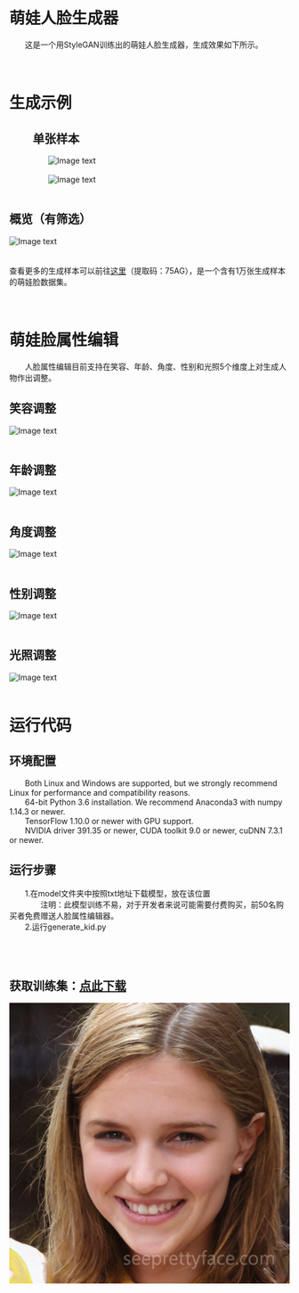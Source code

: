 # 萌娃人脸生成器
&emsp;&emsp;这是一个用StyleGAN训练出的萌娃人脸生成器，生成效果如下所示。<br /><br /><br />

# 生成示例

## &emsp;&emsp;单张样本
&emsp;&emsp;&emsp;&emsp;&emsp;![Image text](https://github.com/a312863063/seeprettyface-generator-babies/blob/master/examples/example1.png)<br/><br/>
&emsp;&emsp;&emsp;&emsp;&emsp;![Image text](https://github.com/a312863063/seeprettyface-generator-babies/blob/master/examples/example2.png)<br/><br/>

## 概览（有筛选）
![Image text](https://github.com/a312863063/seeprettyface-generator-babies/blob/master/examples/64_examples.jpg)
<br /><br /><br />
查看更多的生成样本可以前往[这里](https://pan.baidu.com/s/1JfyZYyfGzdO6TgKzOuWa0Q)（提取码：75AG），是一个含有1万张生成样本的萌娃脸数据集。<br /><br /><br />

# 萌娃脸属性编辑
&emsp;&emsp;人脸属性编辑目前支持在笑容、年龄、角度、性别和光照5个维度上对生成人物作出调整。
## 笑容调整
![Image text](https://github.com/a312863063/seeprettyface-generator-babies/blob/master/examples/smile.jpg)
<br/><br/>
## 年龄调整
![Image text](https://github.com/a312863063/seeprettyface-generator-babies/blob/master/examples/age.jpg)
<br/><br/>
## 角度调整
![Image text](https://github.com/a312863063/seeprettyface-generator-babies/blob/master/examples/angle.jpg)
<br/><br/>
## 性别调整
![Image text](https://github.com/a312863063/seeprettyface-generator-babies/blob/master/examples/gender.jpg)
<br/><br/>
## 光照调整
![Image text](https://github.com/a312863063/seeprettyface-generator-babies/blob/master/examples/exposure.jpg)
<br/><br/>

# 运行代码
## 环境配置
&emsp;&emsp;Both Linux and Windows are supported, but we strongly recommend Linux for performance and compatibility reasons.<br/>
&emsp;&emsp;64-bit Python 3.6 installation. We recommend Anaconda3 with numpy 1.14.3 or newer.<br/>
&emsp;&emsp;TensorFlow 1.10.0 or newer with GPU support.<br/>
&emsp;&emsp;NVIDIA driver 391.35 or newer, CUDA toolkit 9.0 or newer, cuDNN 7.3.1 or newer.<br/>

## 运行步骤
&emsp;&emsp;1.在model文件夹中按照txt地址下载模型，放在该位置<br/>
&emsp;&emsp;&emsp;&emsp;注明：此模型训练不易，对于开发者来说可能需要付费购买，前50名购买者免费赠送人脸属性编辑器。<br/>
&emsp;&emsp;2.运行generate_kid.py<br/>
<br /><br /><br />
## 获取训练集：[点此下载](http://www.seeprettyface.com/mydataset_page2.html)
![Image text](https://github.com/a312863063/seeprettyface/blob/master/EP001-01.png)
